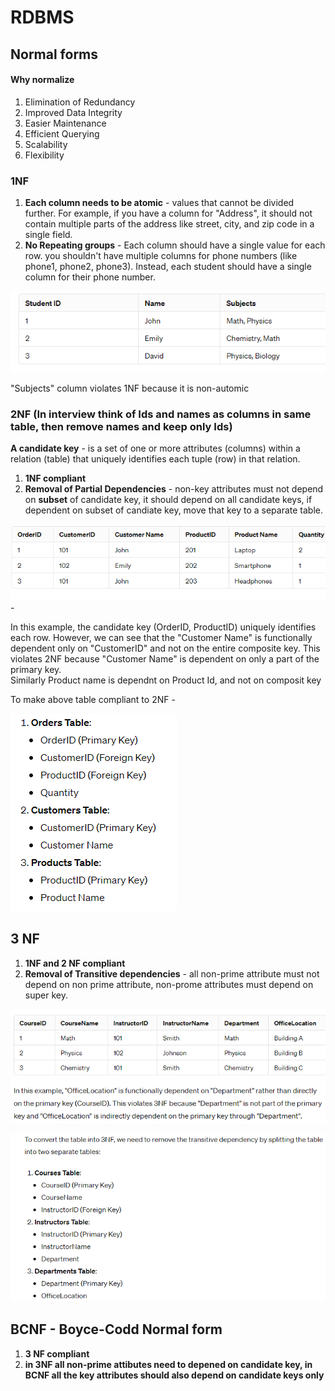 # RDBMS

## Normal forms

#### Why normalize

1. Elimination of Redundancy
2. Improved Data Integrity
3. Easier Maintenance
4. Efficient Querying
5. Scalability
6. Flexibility

### 1NF

1. **Each column needs to be atomic** - values that cannot be divided further. For example, if you have a column for "Address", it should not contain multiple parts of the address like street, city, and zip code in a single field.
2. **No Repeating groups** - Each column should have a single value for each row. you shouldn't have multiple columns for phone numbers (like phone1, phone2, phone3). Instead, each student should have a single column for their phone number.

![alt text](PNG/rdbms1.PNG "Title") 

"Subjects" column violates 1NF because it is non-automic

### 2NF (In interview think of Ids and names as columns in same table, then remove names and keep only Ids)

**A candidate key** - is a set of one or more attributes (columns) within a relation (table) that uniquely identifies each tuple (row) in that relation.  

1. **1NF compliant**
2. **Removal of Partial Dependencies** - non-key attributes must not depend on **subset** of candidate key, it should depend on all candidate keys, if dependent on subset of candiate key, move that key to a separate table.

![alt text](PNG/rdbms2.PNG "Title")  - 

In this example, the candidate key (OrderID, ProductID) uniquely identifies each row. However, we can see that the "Customer Name" is functionally dependent only on "CustomerID" and not on the entire composite key. This violates 2NF because "Customer Name" is dependent on only a part of the primary key.  
Similarly Product name is dependnt on Product Id, and not on composit key

To make above table compliant to 2NF - 

![alt text](PNG/rdbms3.PNG "Title") 

## 3 NF

1. **1NF and 2 NF compliant**
3. **Removal of Transitive dependencies** - all non-prime attribute must not depend on non prime attribute, non-prome attributes must depend on super key.

![alt text](PNG/rdbms4.PNG "Title") 

![alt text](PNG/rdbms5.PNG "Title") 

## BCNF - Boyce-Codd Normal form

1. **3 NF compliant**
2. **in 3NF all non-prime attibutes need to depened on candidate key, in BCNF all the key attributes should also depend on candidate keys only**